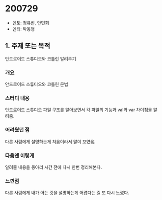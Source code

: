 # 200729

- 멘토: 정유빈, 안민희
- 멘티: 박동행

## 1. 주제 또는 목적
안드로이드 스튜디오와 코틀린 알려주기
### 개요
안드로이드 스튜디오와 코틀린 문법
### 스터디 내용
안드로이드 스튜디오 파일 구조를 알아보면서 각 파일의 기능과 val와 var 차이점을 알려줌.
### 어려웠던 점
다른 사람에게 설명하는게 처음이라서 말이 꼬였음.
### 다음엔 이렇게
알려줄 내용을 동아리 시간 전에 다시 한번 정리해본다.
### 느낀점
다른 사람에게 내가 아는 것을 설명하는게 어렵다는 걸 또 다시 느꼈다.